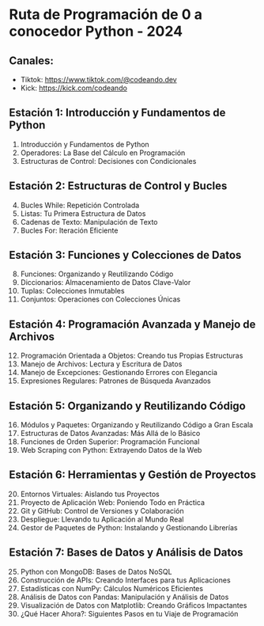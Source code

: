 # Ruta de Programación de 0 a conocedor Python - 2024

## Canales:
* Tiktok: https://www.tiktok.com/@codeando.dev
* Kick: https://kick.com/codeando

## Estación 1: Introducción y Fundamentos de Python
1. Introducción y Fundamentos de Python
2. Operadores: La Base del Cálculo en Programación
3. Estructuras de Control: Decisiones con Condicionales

## Estación 2: Estructuras de Control y Bucles
4. Bucles While: Repetición Controlada
5. Listas: Tu Primera Estructura de Datos
6. Cadenas de Texto: Manipulación de Texto
7. Bucles For: Iteración Eficiente

## Estación 3: Funciones y Colecciones de Datos
8. Funciones: Organizando y Reutilizando Código
9. Diccionarios: Almacenamiento de Datos Clave-Valor
10. Tuplas: Colecciones Inmutables
11. Conjuntos: Operaciones con Colecciones Únicas

## Estación 4: Programación Avanzada y Manejo de Archivos
12. Programación Orientada a Objetos: Creando tus Propias Estructuras
13. Manejo de Archivos: Lectura y Escritura de Datos
14. Manejo de Excepciones: Gestionando Errores con Elegancia
15. Expresiones Regulares: Patrones de Búsqueda Avanzados

## Estación 5: Organizando y Reutilizando Código
16. Módulos y Paquetes: Organizando y Reutilizando Código a Gran Escala
17. Estructuras de Datos Avanzadas: Más Allá de lo Básico
18. Funciones de Orden Superior: Programación Funcional
19. Web Scraping con Python: Extrayendo Datos de la Web

## Estación 6: Herramientas y Gestión de Proyectos
20. Entornos Virtuales: Aislando tus Proyectos
21. Proyecto de Aplicación Web: Poniendo Todo en Práctica
22. Git y GitHub: Control de Versiones y Colaboración
23. Despliegue: Llevando tu Aplicación al Mundo Real
24. Gestor de Paquetes de Python: Instalando y Gestionando Librerías

## Estación 7: Bases de Datos y Análisis de Datos
25. Python con MongoDB: Bases de Datos NoSQL
26. Construcción de APIs: Creando Interfaces para tus Aplicaciones
27. Estadísticas con NumPy: Cálculos Numéricos Eficientes
28. Análisis de Datos con Pandas: Manipulación y Análisis de Datos
29. Visualización de Datos con Matplotlib: Creando Gráficos Impactantes
30. ¿Qué Hacer Ahora?: Siguientes Pasos en tu Viaje de Programación
